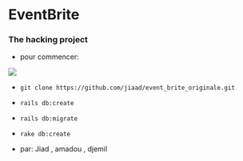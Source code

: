# EventBrite

### The hacking project

- pour commencer:

![](http://i.imgur.com/OUkLi.gif)


- ```git clone https://github.com/jiaad/event_brite_originale.git ```
- ```rails db:create```
- ```rails db:migrate```
- ```rake db:create```





- par: Jiad , amadou , djemil